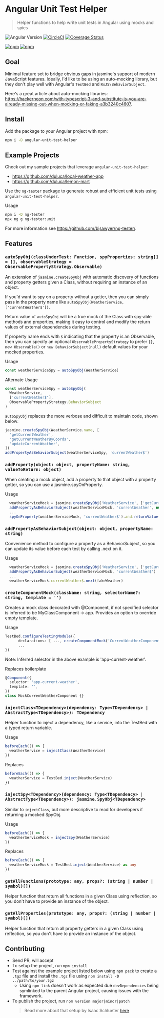 # Angular Unit Test Helper

> Helper functions to help write unit tests in Angular using mocks and spies

![Angular Version](https://img.shields.io/badge/angular-v11-326839)
[![CircleCI](https://circleci.com/gh/duluca/angular-unit-test-helper.svg?style=svg)](https://circleci.com/gh/duluca/angular-unit-test-helper)
[![Coverage Status](https://coveralls.io/repos/github/duluca/angular-unit-test-helper/badge.svg?branch=master)](https://coveralls.io/github/duluca/angular-unit-test-helper?branch=master)

[![npm](https://img.shields.io/npm/v/angular-unit-test-helper)](https://www.npmjs.com/package/angular-unit-test-helper)
[![npm](https://img.shields.io/npm/dt/angular-unit-test-helper)](https://www.npmjs.com/package/angular-unit-test-helper)

## Goal

Minimal feature set to bridge obvious gaps in jasmine's support of modern JavaScript features. Ideally, I'd like to be using an auto-mocking library, but they don't play well with Angular's `TestBed` and `RxJS\BehaviorSubject`.

Here's a great article about auto-mocking libraries: https://hackernoon.com/with-typescript-3-and-substitute-js-you-are-already-missing-out-when-mocking-or-faking-a3b3240c4607.

## Install

Add the package to your Angular project with npm:

```bash
npm i -D angular-unit-test-helper
```

## Example Projects

Check out my sample projects that leverage `angular-unit-test-helper`:
- https://github.com/duluca/local-weather-app
- https://github.com/duluca/lemon-mart

Use the [`ng-tester`](https://www.npmjs.com/package/ng-tester) package to generate robust and efficient unit tests using `angular-unit-test-helper`.

Usage

```bash
npm i -D ng-tester
npx ng g ng-tester:unit
```

For more information see https://github.com/bjsawyer/ng-tester/.

## Features

### `autoSpyObj(classUnderTest: Function, spyProperties: string[] = [], observableStrategy = ObservablePropertyStrategy.Observable)`

An extension of `jasmine.createSpyObj` with automatic discovery of functions and property getters given a Class, without requiring an instance of an object.

If you'd want to spy on a property without a getter, then you can simply pass in the property name like `autoSpyObj(WeatherService, ['currentWeather$'])`.

Return value of `autoSpyObj` will be a true mock of the Class with spy-able methods and properties, making it easy to control and modify the return values of external dependencies during testing.

If property name ends with `$` indicating that the property is an Observable, then you can specify an optional `ObservablePropertyStrategy` to prefer `{}`, `new Observable()` or `new BehaviorSubject(null)` default values for your mocked properties.

Usage

```ts
const weatherServiceSpy = autoSpyObj(WeatherService)
```

Alternate Usage

```ts
const weatherServiceSpy = autoSpyObj(
  WeatherService,
  ['currentWeather$'],
  ObservablePropertyStrategy.BehaviorSubject
)
```

`autoSpyObj` replaces the more verbose and difficult to maintain code, shown below:

```ts
jasmine.createSpyObj(WeatherService.name, [
  'getCurrentWeather',
  'getCurrentWeatherByCoords',
  'updateCurrentWeather',
])
addPropertyAsBehaviorSubject(weatherServiceSpy, 'currentWeather$')
```

### `addProperty(object: object, propertyName: string, valueToReturn: object)`

When creating a mock object, add a property to that object with a property getter, so you can use a jasmine.spyOnProperty.

Usage

```ts
  weatherServiceMock = jasmine.createSpyObj('WeatherService', ['getCurrentWeather'])
  addPropertyAsBehaviorSubject(weatherServiceMock, 'currentWeather', null)
  ...
  spyOnProperty(weatherServiceMock, 'currentWeather$').and.returnValue({ temp = 72})
```

### `addPropertyAsBehaviorSubject(object: object, propertyName: string)`

Convenience method to configure a property as a BehaviorSubject, so you can update its value before each test by calling .next on it.

Usage

```ts
  weatherServiceMock = jasmine.createSpyObj('WeatherService', ['getCurrentWeather'])
  addPropertyAsBehaviorSubject(weatherServiceMock, 'currentWeather$')
  ...
  weatherServiceMock.currentWeather$.next(fakeWeather)
```

### `createComponentMock(className: string, selectorName?: string, template = '')`

Creates a mock class decorated with @Component, if not specified selector is inferred to be MyClassComponent -> app. Provides an option to override empty template.

Usage

```ts
TestBed.configureTestingModule({
      declarations: [ ..., createComponentMock('CurrentWeatherComponent')]
      ...
})
```

Note: Inferred selector in the above example is 'app-current-weather'.

Replaces boilerplate

```ts
@Component({
  selector: 'app-current-weather',
  template: '',
})
class MockCurrentWeatherComponent {}
```

### `injectClass<TDependency>(dependency: Type<TDependency> | AbstractType<TDependency>): TDependency`

Helper function to inject a dependency, like a service, into the TestBed with a typed return variable.

Usage

```ts
beforeEach(() => {
  weatherService = injectClass(WeatherService)
})
```

Replaces

```ts
beforeEach(() => {
  weatherService = TestBed.inject(WeatherService)
})
```

### `injectSpy<TDependency>(dependency: Type<TDependency> | AbstractType<TDependency>): jasmine.SpyObj<TDependency>`

Similar to `injectClass`, but more descriptive to read for developers if returning a mocked SpyObj.

Usage

```ts
beforeEach(() => {
  weatherServiceMock = injectSpy(WeatherService)
})
```

Replaces

```ts
beforeEach(() => {
  weatherServiceMock = TestBed.inject(WeatherService) as any
})
```

### `getAllFunctions(prototype: any, props?: (string | number | symbol)[])`

Helper function that return all functions in a given Class using reflection, so you don't have to provide an instance of the object.

### `getAllProperties(prototype: any, props?: (string | number | symbol)[])`

Helper function that return all property getters in a given Class using reflection, so you don't have to provide an instance of the object.

## Contributing

- Send PR, will accept
- To setup the project, run `npm install`
- Test against the example project listed below using `npm pack` to create a `.tgz` file and install the `.tgz` file using `npm install -D ../path/to/your.tgz`
  - Using `npm link` doesn't work as expected due `devDependencies` being symlinked to the parent Angular project, causing issues with the framework.
- To publish the project, run `npm version major|minor|patch`
  > Read more about that setup by Isaac Schlueter [here](https://blog.npmjs.org/post/184553141742/easy-automatic-npm-publishes)
